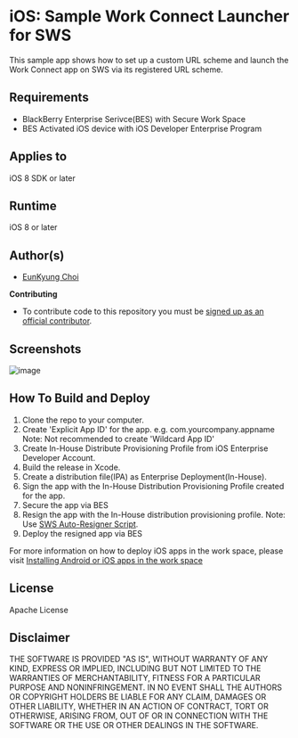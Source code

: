 # iOS: Sample Work Connect Launcher for SWS

This sample app shows how to set up a custom URL scheme and launch the Work Connect app on SWS via its registered URL scheme. 

## Requirements

* BlackBerry Enterprise Serivce(BES) with Secure Work Space
* BES Activated iOS device with iOS Developer Enterprise Program


## Applies to

iOS 8 SDK or later


## Runtime

iOS 8 or later


## Author(s)

* [EunKyung Choi](http://www.twitter.com/echotown)

**Contributing**

* To contribute code to this repository you must be [signed up as an official contributor](http://blackberry.github.com/howToContribute.html).

## Screenshots ##

![image](screenshot.png)


## How To Build and Deploy

1. Clone the repo to your computer.
2. Create 'Explicit App ID' for the app. e.g. com.yourcompany.appname
    Note: Not recommended to create 'Wildcard App ID'
3. Create In-House Distribute Provisioning Profile from iOS Enterprise Developer Account.
4. Build the release in Xcode. 
5. Create a distribution file(IPA) as Enterprise Deployment(In-House).
6. Sign the app with the In-House Distribution Provisioning Profile created for the app.
7. Secure the app via BES
8. Resign the app with the In-House distribution provisioning profile.
    Note: Use [SWS Auto-Resigner Script](https://github.com/ekcworld/Secure-Work-Space/tree/master/Resigning-Scripts/Auto-Resigner-For-iOS).
9. Deploy the resigned app via BES

For more information on how to deploy iOS apps in the work space, please visit [Installing Android or iOS apps in the work space](https://developer.blackberry.com/devzone/develop/enterprise/install_android_or_ios_work_space_app.html) 


## License

Apache License


## Disclaimer

THE SOFTWARE IS PROVIDED "AS IS", WITHOUT WARRANTY OF ANY KIND, EXPRESS OR IMPLIED, INCLUDING BUT NOT LIMITED TO THE WARRANTIES OF MERCHANTABILITY, FITNESS FOR A PARTICULAR PURPOSE AND NONINFRINGEMENT. IN NO EVENT SHALL THE AUTHORS OR COPYRIGHT HOLDERS BE LIABLE FOR ANY CLAIM, DAMAGES OR OTHER LIABILITY, WHETHER IN AN ACTION OF CONTRACT, TORT OR OTHERWISE, ARISING FROM, OUT OF OR IN CONNECTION WITH THE SOFTWARE OR THE USE OR OTHER DEALINGS IN THE SOFTWARE.